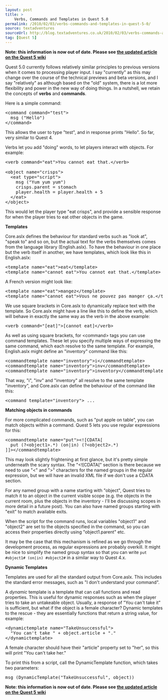 ```yaml
---
layout: post
title: >
    Verbs, Commands and Templates in Quest 5.0
permalink: /2010/02/03/verbs-commands-and-templates-in-quest-5-0/
source: textadventures
sourceUrl: http://blog.textadventures.co.uk/2010/02/03/verbs-commands-and-templates-in-quest-5-0/
tag: [Quest 5]
---
```

<b>Note: this information is now out of date. Please see <a href="http://quest5.net/index.php?title=Verbs,_commands_and_templates">the updated article on the Quest 5 wiki</a></b>

Quest 5.0 currently follows relatively similar principles to previous versions when it comes to processing player input. I say "currently" as this may change over the course of the technical previews and beta versions, and I say "relatively" as although based on the "old" system, there is a lot more flexibility and power in the new way of doing things. In a nutshell, we retain the concepts of <strong>verbs</strong> and <strong>commands</strong>.

Here is a simple command:
<pre>&lt;command command="test"&gt;
  msg ("Hello")
&lt;/command&gt;</pre>
This allows the user to type "test", and in response prints "Hello". So far, very similar to Quest 4.

Verbs let you add "doing" words, to let players interact with objects. For example:
<pre>
&lt;verb command="eat"&gt;You cannot eat that.&lt;/verb&gt;

&lt;object name="crisps"&gt;
  &lt;eat type="script"&gt;
    msg ("Yum yum yum")
    crisps.parent = stomach
    player.health = player.health + 5
  &lt;/eat&gt;
&lt;/object&gt;
</pre>
This would let the player type "eat crisps", and provide a sensible response for when the player tries to eat other objects in the game.

<strong>Templates</strong>

Core.aslx defines the behaviour for standard verbs such as "look at", "speak to" and so on, but the actual text for the verbs themselves comes from the language library (English.aslx). To have the behaviour in one place but the verb itself in another, we have templates, which look like this in English.aslx:
<pre>&lt;template name="eat"&gt;eat&lt;/template&gt;
&lt;template name="cannot_eat"&gt;You cannot eat that.&lt;/template&gt;</pre>
A French version might look like:
<pre>&lt;template name="eat"&gt;mangez&lt;/template&gt;
&lt;template name="cannot_eat"&gt;Vous ne pouvez pas manger ça.&lt;/template&gt;</pre>
We use square brackets in Core.aslx to dynamically replace text with the template. So Core.aslx might have a line like this to define the verb, which will behave in exactly the same way as the verb in the above example:
<pre>&lt;verb command="[eat]"&gt;[cannot_eat]&lt;/verb&gt;</pre>
As well as using square brackets, for &lt;command&gt; tags you can use command templates. These let you specify multiple ways of expressing the same command, which each resolve to the same template. For example, English.aslx might define an "inventory" command like this:
<pre>&lt;commandtemplate name="inventory"&gt;i&lt;/commandtemplate&gt;
&lt;commandtemplate name="inventory"&gt;inv&lt;/commandtemplate&gt;
&lt;commandtemplate name="inventory"&gt;inventory&lt;/commandtemplate&gt;</pre>
That way, "i", "inv" and "inventory" all resolve to the same template "inventory", and Core.aslx can define the behaviour of the command like this:
<pre>&lt;command template="inventory"&gt; ...</pre>
<strong>Matching objects in commands</strong>

For more complicated commands, such as "put apple on table", you can match objects within a command. Quest 5 lets you use regular expressions for this:
<pre>&lt;commandtemplate name="put"&gt;&lt;![CDATA[
  put (?&lt;object1&gt;.*) (on|in) (?&lt;object2&gt;.*)
]]&gt;&lt;/commandtemplate&gt;</pre>
This may look slightly frightening at first glance, but it's pretty simple underneath the scary syntax. The "&lt;![CDATA[" section is there because we need to use "&lt;" and "&gt;" characters for the named groups in the regular expression, but we will have an invalid XML file if we don't use a CDATA section.

For any named group with a name starting with "object", Quest tries to match it to an object in the current visible scope (e.g. the objects in the current room, plus the objects in the inventory - I'll be discussing scopes in more detail in a future post). You can also have named groups starting with "exit" to match available exits.

When the script for the command runs, local variables "object1" and "object2" are set to the objects specified in the command, so you can access their properties directly using "object1.parent" etc.

It may be the case that this mechanism is refined as we go through the development process, as regular expressions are probably overkill. It might be nice to simplify the named group syntax so that you can write `put #object1# (on|in) #object2#` in a similar way to Quest 4.x.

<strong>Dynamic Templates</strong>

Templates are used for all the standard output from Core.aslx. This includes the standard error messages, such as "I don't understand your command".

A <em>dynamic</em> template is a template that can call functions and read properties. This is useful for dynamic responses such as when the player tries to take an untakeable object. Usually, a response of "You can't take it" is sufficient, but what if the object is a female character? Dynamic templates to the rescue - they are essentially functions that return a string value, for example:
<pre>&lt;dynamictemplate name="TakeUnsuccessful"&gt;
  "You can't take " + object.article + "."
&lt;/dynamictemplate&gt;</pre>
A female character should have their "article" property set to "her", so this will print "You can't take her."

To print this from a script, call the DynamicTemplate function, which takes two parameters:
<pre>msg (DynamicTemplate("TakeUnsuccessful", object))</pre>

<b>Note: this information is now out of date. Please see <a href="http://quest5.net/index.php?title=Verbs,_commands_and_templates">the updated article on the Quest 5 wiki</a></b>